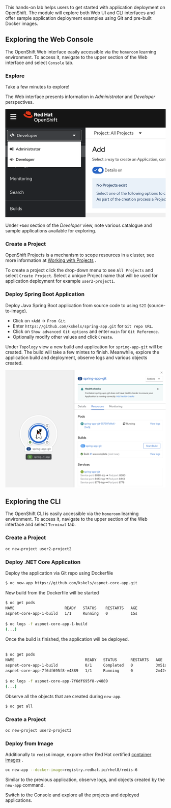 This hands-on lab helps users to get started with application deployment on OpenShift. The module will explore both Web UI and CLI interfaces and offer sample application deployment examples using Git and pre-built Docker images.


## Exploring the Web Console

The OpenShift Web interface easily accessible via the `homeroom` learning environment. To access it, navigate to the upper section of the Web interface and select `Console` tab.

### Explore

Take a few minutes to explore!

The Web interface presents information in *Administrator* and *Developer* perspectives.

![Admin Developer View](images/admin-developer-view.png)

Under `+Add` section of the *Developer* view, note various catalogue and sample applications available for exploring.

### Create a Project

OpenShift Projects is a mechanism to scope resources in a cluster, see more information at [Working with Projects](https://docs.openshift.com/container-platform/4.8/applications/projects/working-with-projects.html) .

To create a project click the drop-down menu to see `All Projects` and select `Create Project`. Select a unique Project name that will be used for application deployment for example `user2-project1`.



### Deploy Spring Boot Application

Deploy Java Spring Boot application from source code to using `S2I` (source-to-image).

* Click on `+Add` -> `From Git`.
* Enter `https://github.com/kskels/spring-app.git` for `Git repo URL`.
* Click on `Show advanced Git options` and enter `main` for `Git Reference`. 
* Optionally modify other values and click `Create`.

Under `Topology` view a new build and application for `spring-app-git` will be created. The build will take a few mintes to finish. Meanwhile, explore the application build and deployment, observe logs and various objects created.

![Spring App](images/spring-app-s2i-deploy.png)


## Exploring the CLI

The OpenShift CLI is easily accessible via the `homeroom` learning environment. To access it, navigate to the upper section of the Web interface and select `Terminal` tab.


### Create a Project

```bash
oc new-project user2-project2
```

### Deploy .NET Core Application

Deploy the application via Git repo using Dockerfile

```bash
$ oc new-app https://github.com/kskels/aspnet-core-app.git
```

New build from the Dockerfile will be started

```bash
$ oc get pods
NAME                      READY   STATUS    RESTARTS   AGE
aspnet-core-app-1-build   1/1     Running   0          15s

$ oc logs -f aspnet-core-app-1-build
(...)
```

Once the build is finished, the application will be deployed. 

```bash

$ oc get pods
NAME                               READY   STATUS      RESTARTS   AGE
aspnet-core-app-1-build            0/1     Completed   0          3m51s
aspnet-core-app-7f6df695f8-v4889   1/1     Running     0          2m42s

$ oc logs -f aspnet-core-app-7f6df695f8-v4889
(...)
```

Observe all the objects that are created during `new-app`.

```bash
$ oc get all
```

### Create a Project

```bash
oc new-project user2-project3
```

### Deploy from Image

Additionally to `redis6` image, expore other Red Hat certified [container images](https://catalog.redhat.com/software/containers/explore) .

```bash
oc new-app --docker-image=registry.redhat.io/rhel8/redis-6
```

Similar to the previous application, observe logs, and objects created by the `new-app` command.

Switch to the Console and explore all the projects and deployed applications.
